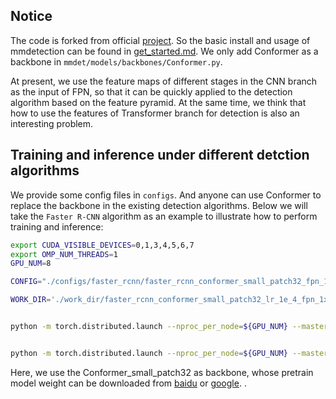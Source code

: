 ## Notice
The code is forked from official [project](https://github.com/open-mmlab/mmdetection). So the basic install and usage of mmdetection can be found in [get_started.md](https://github.com/open-mmlab/mmdetection/blob/master/docs/get_started.md). We only add Conformer as a backbone in `mmdet/models/backbones/Conformer.py`.

At present, we use the feature maps of different stages in the CNN branch as the input of FPN, so that it can be quickly applied to the detection algorithm based on the feature pyramid. At the same time, we think that how to use the features of Transformer branch for detection is also an interesting problem.

## Training and inference under different detction algorithms
We provide some config files in `configs`. And anyone can use Conformer to replace the backbone in the existing detection algorithms. Below we will take the `Faster R-CNN` algorithm as an example to illustrate how to perform training and inference:

```bash
export CUDA_VISIBLE_DEVICES=0,1,3,4,5,6,7
export OMP_NUM_THREADS=1
GPU_NUM=8

CONFIG="./configs/faster_rcnn/faster_rcnn_conformer_small_patch32_fpn_1x_coco.py"

WORK_DIR='./work_dir/faster_rcnn_conformer_small_patch32_lr_1e_4_fpn_1x_coco_1344_800'


python -m torch.distributed.launch --nproc_per_node=${GPU_NUM} --master_port=50040 --use_env ./tools/train.py ${CONFIG} --work-dir ${WORK_DIR} --gpus ${GPU_NUM}  --launcher pytorch --cfg-options model.pretrained='./pretrain_models/Conformer_small_patch32.pth' model.backbone.patch_size=32


python -m torch.distributed.launch --nproc_per_node=${GPU_NUM} --master_port=50040 --use_env ./tools/test.py ${CONFIG} ${WORK_DIR}/latest.pth --launcher pytorch  --eval bbox

```

Here, we use the Conformer_small_patch32 as backbone, whose pretrain model weight can be downloaded from [baidu]() or [google]().
.